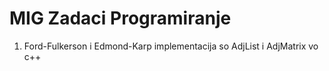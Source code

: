 # MIG Zadaci Programiranje

1. Ford-Fulkerson i Edmond-Karp implementacija so AdjList i AdjMatrix vo c++
